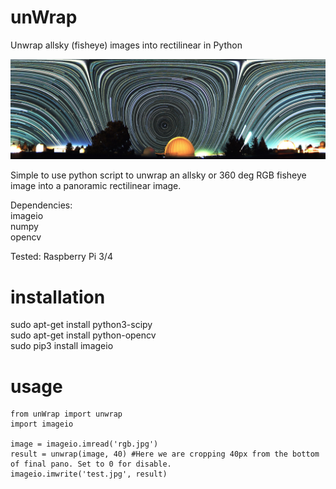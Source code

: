 # unWrap
Unwrap allsky (fisheye) images into rectilinear in Python

![](test.jpg)

Simple to use python script to unwrap an allsky or 360 deg RGB fisheye image into a panoramic rectilinear image.

Dependencies:<br>
imageio<br>
numpy<br>
opencv<br>

Tested:
Raspberry Pi 3/4

# installation
sudo apt-get install python3-scipy<br>
sudo apt-get install python-opencv<br>
sudo pip3 install imageio<br>

# usage
	from unWrap import unwrap
 	import imageio

 	image = imageio.imread('rgb.jpg')
 	result = unwrap(image, 40) #Here we are cropping 40px from the bottom of final pano. Set to 0 for disable.
 	imageio.imwrite('test.jpg', result)

